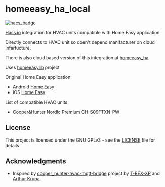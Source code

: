 # homeeasy_ha_local
[![hacs_badge](https://img.shields.io/badge/HACS-Custom-orange.svg)](https://github.com/custom-components/hacs)


[Hass.io](https://home-assistant.io/) integration for HVAC units compatible with Home Easy application

Directly connects to HVAC unit so doen't depend manifacturer on cloud infartucture.

There is also cloud based version of this integration at [homeeasy_ha](https://github.com/ki0ki0/homeeasy_ha).

Uses [homeeasylib](https://github.com/ki0ki0/homeeasylib) project

Original Home Easy application:
- Android [Home Easy](https://play.google.com/store/apps/details?id=net.conditioner.web)
- iOS [Home Easy](https://itunes.apple.com/cn/app/home-easy/id1263076928?mt=8)

List of compatible HVAC units:
- Cooper&Hunter Nordic Premium CH-S09FTXN-PW

## License

This project is licensed under the GNU GPLv3 - see the [LICENSE](LICENSE) file for details

## Acknowledgments

- Inspired by [cooper_hunter-hvac-mqtt-bridge](https://github.com/T-REX-XP/cooper_hunter-hvac-mqtt-bridge) project by [T-REX-XP](https://github.com/T-REX-XP)
and [Arthur Krupa](https://github.com/arthurkrupa).
